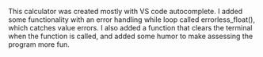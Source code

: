 This calculator was created mostly with VS code autocomplete. I added some functionality with an error handling
while loop called errorless_float(), which catches value errors. I also added a function that clears the terminal
when the function is called, and added some humor to make assessing the program more fun.
